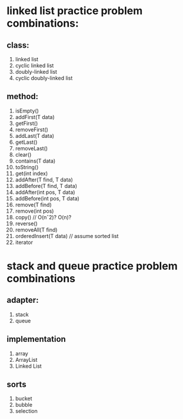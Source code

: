 # linked list practice problem combinations:

## class:
1. linked list
2. cyclic linked list
3. doubly-linked list
4. cyclic doubly-linked list

## method:
1. isEmpty()
2. addFirst(T data)
3. getFirst()
4. removeFirst()
5. addLast(T data)
6. getLast()
7. removeLast()
8. clear()
9. contains(T data)
10. toString()
11. get(int index)
12. addAfter(T find, T data)
13. addBefore(T find, T data)
14. addAfter(int pos, T data)
15. addBefore(int pos, T data)
16. remove(T find)
17. remove(int pos)
18. copy() // O(nˆ2)? O(n)?
19. reverse()
20. removeAll(T find)
21. orderedInsert(T data) // assume sorted list
22. iterator

# stack and queue practice problem combinations

## adapter:
1. stack
2. queue

## implementation
1. array
2. ArrayList
3. Linked List

## sorts
1. bucket
2. bubble
3. selection

